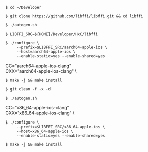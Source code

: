 


```
$ cd ~/Developer
```


```
$ git clone https://github.com/libffi/libffi.git && cd libffi
```

```
$ ./autogen.sh
```

```
$ LIBFFI_SRC=${HOME}/Developer/HxC/libffi
```

```
$ ./configure \
     --prefix=$LIBFFI_SRC/aarch64-apple-ios \
     --host=aarch64-apple-ios \
     --enable-static=yes --enable-shared=yes
```

  CC="aarch64-apple-ios-clang" \
  CXX="aarch64-apple-ios-clang" \

```
$ make -j && make install
```


```
$ git clean -f -x -d
```

```
$ ./autogen.sh
```

  CC="x86_64-apple-ios-clang" \
  CXX="x86_64-apple-ios-clang" \

```
$ ./configure \
     --prefix=$LIBFFI_SRC/x86_64-apple-ios \
     --host=x86_64-apple-ios \
     --enable-static=yes --enable-shared=yes
```

```
$ make -j && make install
```

